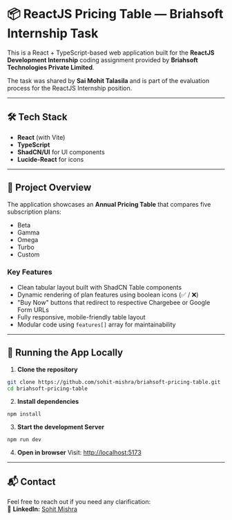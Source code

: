 # 📦 ReactJS Pricing Table — Briahsoft Internship Task

This is a React + TypeScript-based web application built for the **ReactJS Development Internship** coding assignment provided by **Briahsoft Technologies Private Limited**.

The task was shared by **Sai Mohit Talasila** and is part of the evaluation process for the ReactJS Internship position.

---


## 🛠️ Tech Stack

- **React** (with Vite)
- **TypeScript**
- **ShadCN/UI** for UI components
- **Lucide-React** for icons

---

## 📄 Project Overview

The application showcases an **Annual Pricing Table** that compares five subscription plans:

- Beta
- Gamma
- Omega
- Turbo
- Custom

### Key Features

- Clean tabular layout built with ShadCN Table components
- Dynamic rendering of plan features using boolean icons (✅ / ❌)
- "Buy Now" buttons that redirect to respective Chargebee or Google Form URLs
- Fully responsive, mobile-friendly table layout
- Modular code using `features[]` array for maintainability

---

## 🚀 Running the App Locally

1. **Clone the repository**

```bash
git clone https://github.com/sohit-mishra/briahsoft-pricing-table.git
cd briahsoft-pricing-table
```

2. **Install dependencies**
```
npm install
```

3. **Start the development Server**
```
npm run dev
```

4. **Open in browser**
Visit: [http://localhost:5173](http://localhost:5173)

---

## 📬 Contact

Feel free to reach out if you need any clarification:  
🔗 **LinkedIn:** [Sohit Mishra](https://www.linkedin.com/in/sohitmishra/)
